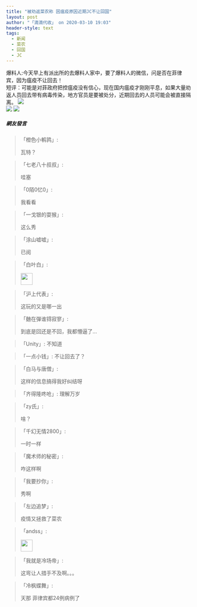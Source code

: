 ```yaml
---
title: "被劝返菜农称 因瘟疫原因近期JC不让回国"
layout: post
author: "「滴滴代收」 on 2020-03-10 19:03"
header-style: text
tags:
  - 新闻
  - 菜农
  - 回国
  - JC
---
```


爆料人:今天早上有派出所的去爆料人家中，要了爆料人的微信，问是否在菲律宾，因为瘟疫不让回去！
<br>
短评：可能是对菲政府把控瘟疫没有信心，现在国内瘟疫才刚刚平息，如果大量劝返人员回去带有病毒传染，地方官员是要被处分，近期回去的人员可能会被直接隔离。
<img src="http://images.feileyuan.com/images/ueditor/2020031019020000512560.jpg"><input type="hidden" value="菲乐园提供"><br>
<img src="http://images.feileyuan.com/images/ueditor/2020031019030000061007.jpg">
<img src="http://images.feileyuan.com/images/ueditor/2020031019030000201579.jpg">

##### 網友發言 
> 「橙色小鹌鹑」:
> <p>瓦特？</p>

> 「七老八十叔叔」:
> <p>哇塞</p>

> 「0陌0忆0」:
> <p>我看看</p>

> 「一戈银的耍猴」:
> <p>这么秀</p>

> 「涂山嘘嘘」:
> <p>已阅</p>

> 「白叶白」:
> <p><img src="https://images.feileyuan.com/images/ueditor/dialogs/emotion/images/default/df_001.gif" width="32" height="32"></p>

> 「沪上代表」:
> <p>这玩的又是哪一出</p>

> 「麯在彈谁锝寂寥」:
> <p>到底是回还是不回，我都懵逼了...</p>

> 「Unity」:
> 不知道

> 「一点小钱」:
> 不让回去了？

> 「白马与唐僧」:
> <p>这样的信息搞得我好纠结呀</p>

> 「齐得隆咚呛」:
> 理解万岁

> 「zy氏」:
> <p>啥？</p>

> 「千幻无情2800」:
> <p>一时一样</p>

> 「魔术师的秘密」:
> <p>咋这样啊</p>

> 「我要抄你」:
> <p>秀啊</p>

> 「左边追梦」:
> <p>疫情又拯救了菜农</p>

> 「andss」:
> <p><img src="http://images.feileyuan.com/images/ueditor/dialogs/emotion/images/default/df_020.gif" width="32" height="32"></p>

> 「我就是冷场帝」:
> <p>这弯让人措手不及啊。。。</p>

> 「冷枫蝶舞」:
> <p>天那 菲律宾都24例病例了</p>


